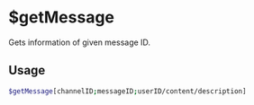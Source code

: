 # $getMessage

Gets information of given message ID.

## Usage

```bash
$getMessage[channelID;messageID;userID/content/description]
```

